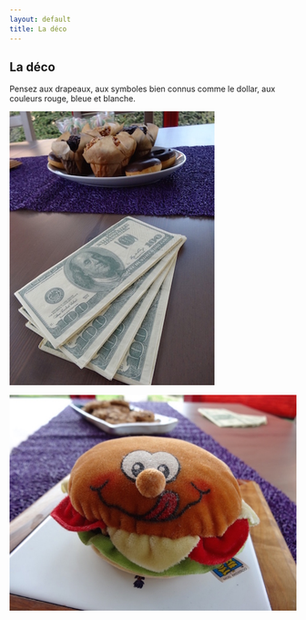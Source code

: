 ```yaml
---
layout: default
title: La déco
---
```


## La déco

Pensez aux drapeaux, aux symboles bien connus comme le dollar, aux couleurs rouge, bleue et blanche.

![dollars](/assets/images/pages/DSC02776_1024.jpg)

![hamburger](/assets/images/pages/DSC02777_1024.jpg)
